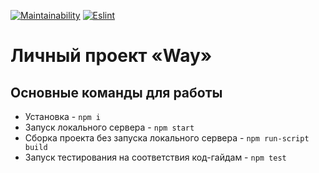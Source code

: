 [![Maintainability](https://api.codeclimate.com/v1/badges/b6745334d6f0a9b041c9/maintainability)](https://codeclimate.com/github/Greenglaz93/Zaytseva-Way/maintainability)
[![Eslint](https://github.com/Greenglaz93/Zaytseva-Way/actions/workflows/check.yml/badge.svg)](https://github.com/Greenglaz93/Zaytseva-Way/actions)

# Личный проект «Way»

## Основные команды для работы
* Установка - `npm i`
* Запуск локального сервера - `npm start`
* Сборка проекта без запуска локального сервера - `npm run-script build`
* Запуск тестирования на соответствия код-гайдам - `npm test`
